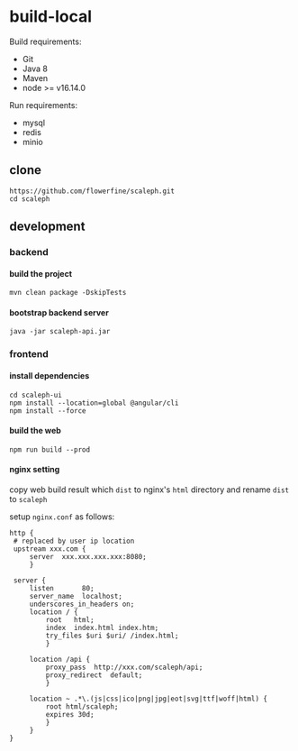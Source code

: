 # build-local

Build requirements:

- Git
- Java 8
- Maven
- node >= v16.14.0

Run requirements:

* mysql
* redis
* minio

## clone

```shell
https://github.com/flowerfine/scaleph.git
cd scaleph
```

## development

### backend

#### build the project

```shell
mvn clean package -DskipTests
```

#### bootstrap backend server

```shell
java -jar scaleph-api.jar
```

### frontend

#### install dependencies

```shell
cd scaleph-ui
npm install --location=global @angular/cli
npm install --force
```

#### build the web

```shell
npm run build --prod
```

#### nginx setting

copy web build result which `dist` to nginx's `html` directory and rename `dist` to `scaleph`

setup `nginx.conf` as follows:

```nginx
http {
 # replaced by user ip location
 upstream xxx.com {
     server  xxx.xxx.xxx.xxx:8080;
     } 

 server {
     listen       80;
     server_name  localhost;
     underscores_in_headers on;
     location / {
         root   html;
         index  index.html index.htm;
         try_files $uri $uri/ /index.html;
         }

     location /api {
         proxy_pass  http://xxx.com/scaleph/api;
         proxy_redirect  default;
         }

     location ~ .*\.(js|css|ico|png|jpg|eot|svg|ttf|woff|html) {
         root html/scaleph;
         expires 30d;
         }
     }
}
```

